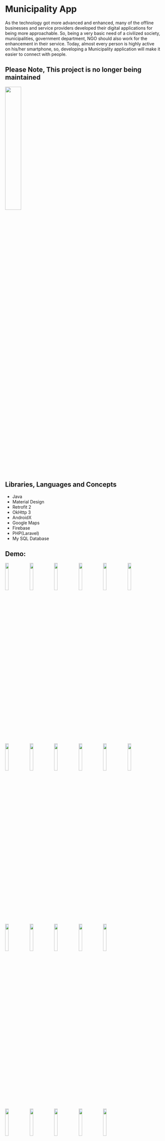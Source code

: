 # Municipality App

As the technology got more advanced and enhanced, many of the offline businesses and service providers developed their digital applications for being more approachable. So, being a very basic need of a civilized society, municipalities, government department, NGO should also work for the enhancement in their service. Today, almost every person is highly active on his/her smartphone, so, developing a Municipality application will make it easier to connect with people.


## Please Note, This project is no longer being maintained 

<a href="https://github.com/khaledymoh/Covid-19/releases/download/v1.3.0/covid-19_1.3.0.apk"><img src="https://user-images.githubusercontent.com/55014628/90318864-b159cd00-df33-11ea-869c-a8cd28233cb3.png" width="32%" /></a>

## Libraries, Languages and Concepts
- Java
- Material Design
- Retrofit 2
- OkHttp 3
- AndroidX
- Google Maps
- Firebase
- PHP(Laravel)
- My SQL Database


## Demo:
 <img src="https://user-images.githubusercontent.com/55014628/90318284-ea903e00-df2f-11ea-9169-487e73a67194.jpg" width="15%" /> <img src="https://user-images.githubusercontent.com/55014628/90318287-ebc16b00-df2f-11ea-8e06-bd18af976186.jpg" width="15%" />  <img src="https://user-images.githubusercontent.com/55014628/90318291-ee23c500-df2f-11ea-9047-43116cd5b2e2.jpg" width="15%" /> <img src="https://user-images.githubusercontent.com/55014628/90318292-ef54f200-df2f-11ea-8c89-f0b33350e1da.jpg" width="15%" /> <img src="https://user-images.githubusercontent.com/55014628/90318293-efed8880-df2f-11ea-9410-3197f0216275.jpg" width="15%" />
  <img src="https://user-images.githubusercontent.com/55014628/90318296-f1b74c00-df2f-11ea-9347-52fa9fda191f.jpg" width="15%" />  <img src="https://user-images.githubusercontent.com/55014628/90318299-f2e87900-df2f-11ea-8f04-e243562e4026.jpg" width="15%" />   <img src="https://user-images.githubusercontent.com/55014628/90318300-f3810f80-df2f-11ea-8a2d-db490b627ee0.jpg" width="15%" />
  <img src="https://user-images.githubusercontent.com/55014628/90318301-f419a600-df2f-11ea-8c2d-b9939b258e9b.jpg" width="15%" />  <img src="https://user-images.githubusercontent.com/55014628/90318302-f54ad300-df2f-11ea-884f-bdde4cd925b1.jpg" width="15%" />  <img src="https://user-images.githubusercontent.com/55014628/90318303-f5e36980-df2f-11ea-9d0f-39aff291d360.jpg" width="15%" />  <img src="https://user-images.githubusercontent.com/55014628/90318306-f7ad2d00-df2f-11ea-9222-81d026ccf99b.jpg" width="15%" />
   <img src="https://user-images.githubusercontent.com/55014628/90318305-f67c0000-df2f-11ea-9a27-43f0d6afb04e.jpg" width="15%" />    <img src="https://user-images.githubusercontent.com/55014628/90318307-f845c380-df2f-11ea-85a5-0bba7705e25e.jpg" width="15%" />     <img src="https://user-images.githubusercontent.com/55014628/90318308-f8de5a00-df2f-11ea-9354-009c9a98887c.jpg" width="15%" /> <img src="https://user-images.githubusercontent.com/55014628/90318309-f976f080-df2f-11ea-9f36-116417d2ae9f.jpg" width="15%" />   <img src="https://user-images.githubusercontent.com/55014628/90318312-faa81d80-df2f-11ea-89b8-a982e28f628a.jpg" width="15%" />

<img src="https://user-images.githubusercontent.com/55014628/90318315-fda30e00-df2f-11ea-8880-b01488db4077.jpg" width="15%" />    <img src="https://user-images.githubusercontent.com/55014628/90318317-fe3ba480-df2f-11ea-9e73-cac516241b67.jpg" width="15%" />     <img src="https://user-images.githubusercontent.com/55014628/90318319-ff6cd180-df2f-11ea-9a8b-452fbe9d8573.jpg" width="15%" /> <img src="https://user-images.githubusercontent.com/55014628/90318323-01369500-df30-11ea-832f-82ef08c8d06b.jpg" width="15%" />   <img src="https://user-images.githubusercontent.com/55014628/90318325-0267c200-df30-11ea-8649-9b0a78c8e7fa.jpg" width="15%" />

<img src="https://user-images.githubusercontent.com/55014628/90318326-0398ef00-df30-11ea-8fba-e7021fdc4296.jpg" width="15%" />    <img src="https://user-images.githubusercontent.com/55014628/90318327-04ca1c00-df30-11ea-8a81-9b5203156d2a.jpg" width="15%" />     <img src="https://user-images.githubusercontent.com/55014628/90318328-0562b280-df30-11ea-9747-6c85c6e54fe8.jpg" width="15%" /> 


## Contributing
Pull requests are welcome. For major changes, please open an issue first to discuss what you would like to change.

Feel free to fork the project and send us a pull request or even open a [new issue](https://github.com/AhmedAboughosen/Municipality-App/issues) to start discussion. 
